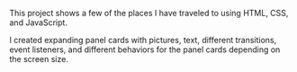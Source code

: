 
This project shows a few of the places I have traveled to using HTML, CSS, and JavaScript. 

I created expanding panel cards with pictures, text, different transitions, event listeners, and different behaviors for the panel cards depending on the screen size. 